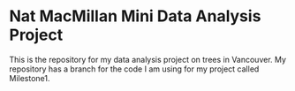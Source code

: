 # Nat MacMillan Mini Data Analysis Project

This is the repository for my data analysis project on trees in Vancouver.
My repository has a branch for the code I am using for my project called Milestone1. 
